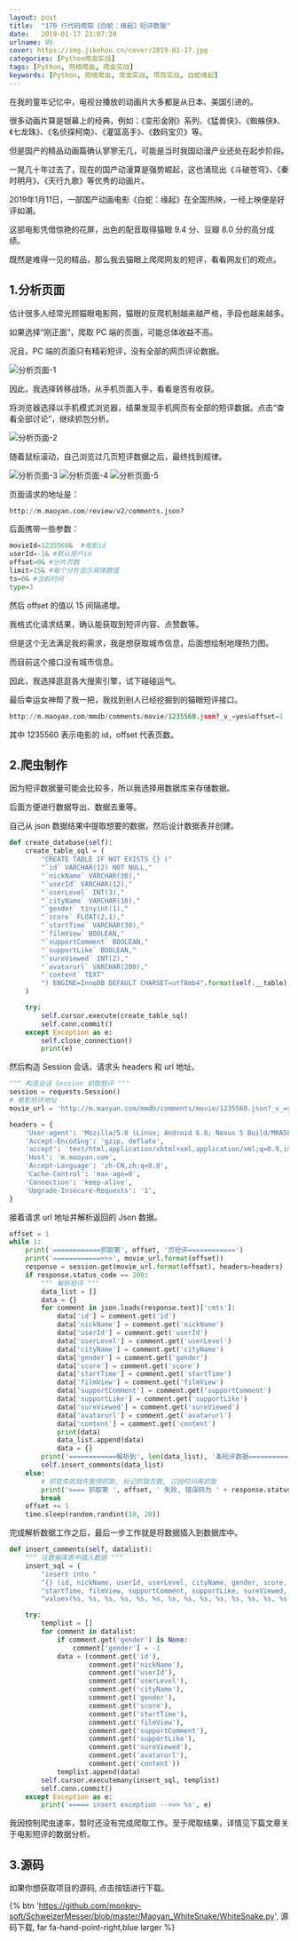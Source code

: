 ```yaml
---
layout: post
title:  "170 行代码爬取《白蛇：缘起》短评数据"
date:   2019-01-17 23:07:20
urlname: 95
cover: https://img.jikehou.cn/cover/2019-01-17.jpg
categories: [Python爬虫实战]
tags: [Python, 网络爬虫, 爬虫实战]
keywords: [Python, 网络爬虫, 爬虫实战, 项目实战, 白蛇缘起]
---
```

在我的童年记忆中，电视台播放的动画片大多都是从日本、美国引进的。

很多动画片算是银幕上的经典，例如：《变形金刚》系列、《猛兽侠》、《蜘蛛侠》、《七龙珠》、《名侦探柯南》、《灌篮高手》、《数码宝贝》等。

但是国产的精品动画篇确认寥寥无几，可能是当时我国动漫产业还处在起步阶段。

一晃几十年过去了，现在的国产动漫算是强势崛起，这也涌现出《斗破苍穹》、《秦时明月》、《天行九歌》等优秀的动画片。

2019年1月11日，一部国产动画电影《白蛇：缘起》在全国热映，一经上映便是好评如潮。

这部电影凭借惊艳的花屏，出色的配音取得猫眼 9.4 分、豆瓣 8.0 分的高分成绩。

既然是难得一见的精品，那么我去猫眼上爬爬网友的短评，看看网友们的观点。
<!-- more -->
## 1.分析页面
估计很多人经常光顾猫眼电影网，猫眼的反爬机制越来越严格，手段也越来越多。

如果选择“刚正面”，爬取 PC 端的页面，可能总体收益不高。

况且，PC 端的页面只有精彩短评，没有全部的网页评论数据。

![分析页面-1](https://img.jikehou.cn/img/131_1.jpg)

因此，我选择转移战场，从手机页面入手，看看是否有收获。

将浏览器选择以手机模式浏览器，结果发现手机网页有全部的短评数据。点击“查看全部讨论”，继续抓包分析。

![分析页面-2](https://img.jikehou.cn/img/131_2.jpg)

随着鼠标滚动，自己浏览过几页短评数据之后，最终找到规律。

![分析页面-3](https://img.jikehou.cn/img/131_3.jpg)
![分析页面-4](https://img.jikehou.cn/img/131_4.jpg)
![分析页面-5](https://img.jikehou.cn/img/131_5.jpg)

页面请求的地址是：
```python
http://m.maoyan.com/review/v2/comments.json?
```

后面携带一些参数：
```python
movieId=1235560&  #电影id
userId=-1& #默认用户id
offset=0& #分片页数
limit=15& #每个分片显示具体数值
ts=0& #当前时间
type=3
```

然后 offset 的值以 15 间隔递增。

我格式化请求结果，确认能获取到短评内容、点赞数等。

但是这个无法满足我的需求，我是想获取城市信息，后面想绘制地理热力图。

而目前这个接口没有城市信息。

因此，我选择逛逛各大搜索引擎，试下碰碰运气。

最后幸运女神帮了我一把，我找到别人已经挖掘到的猫眼短评接口。

```python
http://m.maoyan.com/mmdb/comments/movie/1235560.json?_v_=yes&offset=1
```
其中 1235560 表示电影的 id，offset 代表页数。

## 2.爬虫制作
因为短评数据量可能会比较多，所以我选择用数据库来存储数据。

后面方便进行数据导出、数据去重等。

自己从 json 数据结果中提取想要的数据，然后设计数据表并创建。
```python
def create_database(self):
    create_table_sql = (
        "CREATE TABLE IF NOT EXISTS {} ("
        "`id` VARCHAR(12) NOT NULL,"
        "`nickName` VARCHAR(30),"
        "`userId` VARCHAR(12),"
        "`userLevel` INT(3),"
        "`cityName` VARCHAR(10),"
        "`gender` tinyint(1),"
        "`score` FLOAT(2,1),"
        "`startTime` VARCHAR(30),"
        "`filmView` BOOLEAN,"
        "`supportComment` BOOLEAN,"
        "`supportLike` BOOLEAN,"
        "`sureViewed` INT(2),"
        "`avatarurl` VARCHAR(200),"
        "`content` TEXT"
        ") ENGINE=InnoDB DEFAULT CHARSET=utf8mb4".format(self.__table)
    )

    try:
        self.cursor.execute(create_table_sql)
        self.conn.commit()
    except Exception as e:
        self.close_connection()
        print(e)
```

然后构造 Session 会话、请求头 headers 和 url 地址。

```python
""" 构造会话 Session 抓取短评 """
session = requests.Session()
# 电影短评地址
movie_url = 'http://m.maoyan.com/mmdb/comments/movie/1235560.json?_v_=yes&offset={}'

headers = {
    'User-agent': 'Mozilla/5.0 (Linux; Android 6.0; Nexus 5 Build/MRA58N) AppleWebKit/537.36 (KHTML, like Gecko) Chrome/55.0.2883.87 Mobile Safari/537.36',
    'Accept-Encoding': 'gzip, deflate',
    'accept': 'text/html,application/xhtml+xml,application/xml;q=0.9,image/webp,*/*;q=0.8',
    'Host': 'm.maoyan.com',
    'Accept-Language': 'zh-CN,zh;q=0.8',
    'Cache-Control': 'max-age=0',
    'Connection': 'keep-alive',
    'Upgrade-Insecure-Requests': '1',
}
```

接着请求 url 地址并解析返回的 Json 数据。

```python
offset = 1
while 1:
    print('============抓取第', offset, '页短评============')
    print('============>>>', movie_url.format(offset))
    response = session.get(movie_url.format(offset), headers=headers)
    if response.status_code == 200:
        """ 解析短评 """
        data_list = []
        data = {}
        for comment in json.loads(response.text)['cmts']:
            data['id'] = comment.get('id')
            data['nickName'] = comment.get('nickName')
            data['userId'] = comment.get('userId')
            data['userLevel'] = comment.get('userLevel')
            data['cityName'] = comment.get('cityName')
            data['gender'] = comment.get('gender')
            data['score'] = comment.get('score')
            data['startTime'] = comment.get('startTime')
            data['filmView'] = comment.get('filmView')
            data['supportComment'] = comment.get('supportComment')
            data['supportLike'] = comment.get('supportLike')
            data['sureViewed'] = comment.get('sureViewed')
            data['avatarurl'] = comment.get('avatarurl')
            data['content'] = comment.get('content')
            print(data)
            data_list.append(data)
            data = {}
        print('============解析到', len(data_list), '条短评数据============')
        self.insert_comments(data_list)
    else:
        # 抓取失败就先暂停抓取, 标记抓取页数, 过段时间再抓取
        print('>=== 抓取第 ', offset, ' 失败, 错误码为 ' + response.status_code)
        break
    offset += 1
    time.sleep(random.randint(10, 20))
```

完成解析数据工作之后，最后一步工作就是将数据插入到数据库中。

```python
def insert_comments(self, datalist):
    """ 往数据库表中插入数据 """
    insert_sql = (
        "insert into "
        "{} (id, nickName, userId, userLevel, cityName, gender, score, "
        "startTime, filmView, supportComment, supportLike, sureViewed, avatarurl, content)"
        "values(%s, %s, %s, %s, %s, %s, %s, %s, %s, %s, %s, %s, %s, %s)".format(self.__table))

    try:
        templist = []
        for comment in datalist:
            if comment.get('gender') is None:
                comment['gender'] = -1
            data = (comment.get('id'),
                    comment.get('nickName'),
                    comment.get('userId'),
                    comment.get('userLevel'),
                    comment.get('cityName'),
                    comment.get('gender'),
                    comment.get('score'),
                    comment.get('startTime'),
                    comment.get('filmView'),
                    comment.get('supportComment'),
                    comment.get('supportLike'),
                    comment.get('sureViewed'),
                    comment.get('avatarurl'),
                    comment.get('content'))
            templist.append(data)
        self.cursor.executemany(insert_sql, templist)
        self.conn.commit()
    except Exception as e:
        print('===== insert exception -->>> %s', e)
```

我因控制爬虫速率，暂时还没有完成爬取工作。至于爬取结果，详情见下篇文章关于电影短评的数据分析。


## 3.源码

如果你想获取项目的源码, 点击按钮进行下载。

{% btn 'https://github.com/monkey-soft/SchweizerMesser/blob/master/Maoyan_WhiteSnake/WhiteSnake.py', 源码下载, far fa-hand-point-right,blue larger %}

